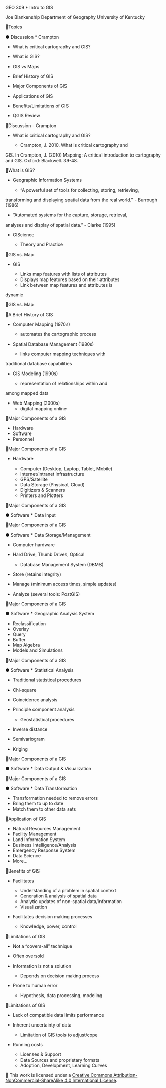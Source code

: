 GEO 309   * Intro to GIS

Joe Blankenship
Department of Geography
University of Kentucky

 

 

Topics

● Discussion   * Crampton

  * What is critical cartography and GIS?

* What is GIS?
* GIS vs Maps
* Brief History of GIS
* Major Components of GIS
* Applications of GIS
* Benefits/Limitations of GIS
* QGIS Review

 

 

Discussion - Crampton
* What is critical cartography and GIS?

  * Crampton, J. 2010. What is critical cartography and 

GIS. In Crampton, J. (2010) Mapping: A critical 
introduction to cartography and GIS. Oxford: 
Blackwell. 39-48.

 

 

What is GIS?

* Geographic Information Systems

  * “A powerful set of tools for collecting, storing, retrieving, 

transforming and displaying spatial data from the real world.” - 
Burrough (1986)

  * “Automated systems for the capture, storage, retrieval, 

analyses and display of spatial data.” - Clarke (1995)

* GIScience

  * Theory and Practice

 

 

GIS vs. Map

* GIS

  * Links map features with lists of attributes
  * Displays map features based on their attributes
  * Link between map features and attributes is 

dynamic

 

 

GIS vs. Map

 

 

A Brief History of GIS

* Computer Mapping (1970s) 

  * automates the cartographic process

* Spatial Database Management (1980s)
  * links computer mapping techniques with 

traditional database capabilities

* GIS Modeling (1990s)

  * representation of relationships within and 

among mapped data

* Web Mapping (2000s)
  * digital mapping online

 

 

Major Components of a GIS

* Hardware
* Software
* Personnel

 

 

Major Components of a GIS

* Hardware

  * Computer (Desktop, Laptop, Tablet, Mobile)
  * Internet/Intranet Infrastructure
  * GPS/Satellite
  * Data Storage (Physical, Cloud)
  * Digitizers & Scanners
  * Printers and Plotters

 

 

Major Components of a GIS

● Software   * Data Input

 

 

Major Components of a GIS

● Software   * Data Storage/Management

  * Computer hardware

* Hard Drive, Thumb Drives, Optical

  * Database Management System (DBMS)

* Store (retains integrity)
* Manage (minimum access times, simple updates)
* Analyze (several tools: PostGIS)

 

 

Major Components of a GIS

● Software   * Geographic Analysis System

  * Reclassification
  * Overlay
  * Query
  * Buffer
  * Map Algebra
  * Models and Simulations

 

 

Major Components of a GIS

● Software   * Statistical Analysis
  * Traditional statistical procedures

* Chi-square
* Coincidence analysis
* Principle component analysis

  * Geostatistical procedures

* Inverse distance
* Semivariogram
* Kriging

 

 

Major Components of a GIS

● Software   * Data Output & Visualization

 

 

Major Components of a GIS

● Software   * Data Transformation

  * Transformation needed to remove errors
  * Bring them to up to date
  * Match them to other data sets

 

 

Application of GIS

* Natural Resources Management
* Facility Management
* Land Information System
* Business Intelligence/Analysis
* Emergency Response System
* Data Science
* More…

 

 

Benefits of GIS

* Facilitates

  * Understanding of a problem in spatial context
  * Generation & analysis of spatial data
  * Analytic updates of non-spatial data/information
  * Visualization

* Facilitates decision making processes

  * Knowledge, power, control

 

 

Limitations of GIS

* Not a “covers-all” technique
* Often oversold
* Information is not a solution

  * Depends on decision making process

* Prone to human error

  * Hypothesis, data processing, modeling

 

 

Limitations of GIS
* Lack of compatible data limits performance
* Inherent uncertainty of data

  * Limitation of GIS tools to adjust/cope

* Running costs

  * Licenses & Support
  * Data Sources and proprietary formats
  * Adoption, Development, Learning Curves

 

 


This work is licensed under a [Creative Commons Attribution-NonCommercial-ShareAlike 4.0 International License](http://creativecommons.org/licenses/by-nc-sa/4.0/).